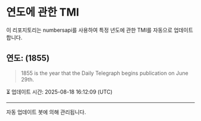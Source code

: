 
# 연도에 관한 TMI

이 리포지토리는 numbersapi를 사용하여 특정 년도에 관한 TMI를 자동으로 업데이트합니다.

## 연도: (1855)
> 1855 is the year that the Daily Telegraph begins publication on June 29th.

⏳ 업데이트 시간: 2025-08-18 16:12:09 (UTC)

---
자동 업데이트 봇에 의해 관리됩니다.
